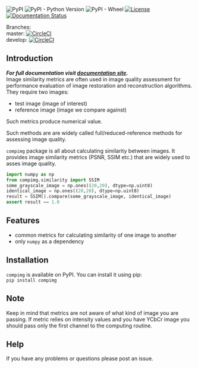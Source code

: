 ![PyPI](https://img.shields.io/pypi/v/compimg.svg)
![PyPI - Python Version](https://img.shields.io/pypi/pyversions/compimg.svg)
![PyPI - Wheel](https://img.shields.io/pypi/wheel/compimg.svg)
[![License](https://img.shields.io/badge/License-Apache%202.0-blue.svg)](https://opensource.org/licenses/Apache-2.0)
[![Documentation Status](https://readthedocs.org/projects/compimg/badge/?version=latest)](https://compimg.readthedocs.io/en/latest/?badge=latest)
  
Branches:  
master: [![CircleCI](https://circleci.com/gh/JenioPY/compimg/tree/master.svg?style=svg)](https://circleci.com/gh/JenioPY/compimg/tree/master)  
develop: [![CircleCI](https://circleci.com/gh/JenioPY/compimg/tree/develop.svg?style=svg)](https://circleci.com/gh/JenioPY/compimg/tree/develop)


## Introduction
**_For full documentation visit [documentation site](https://compimg.readthedocs.io)._**  
Image similarity metrics are often used in image quality assessment for performance
evaluation of image restoration and reconstruction algorithms. They require two images:
- test image (image of interest)
- reference image (image we compare against)  

Such metrics produce numerical value.
 
Such methods are are widely called full/reduced-reference methods for 
assessing image quality.

`compimg` package is all about calculating similarity between images. 
It provides image similarity metrics (PSNR, SSIM etc.) that are widely used 
to asses image quality.

```python
import numpy as np
from compimg.similarity import SSIM
some_grayscale_image = np.ones((20,20), dtype=np.uint8)
identical_image = np.ones((20,20), dtype=np.uint8)
result = SSIM().compare(some_grayscale_image, identical_image)
assert result == 1.0
```

## Features  
- common metrics for calculating similarity of one image to another 
- only `numpy` as a dependency

## Installation
`compimg` is available on PyPI. You can install it using pip:  
`pip install compimg`

## Note 
Keep in mind that metrics are not aware of what kind of image you are passing. 
If metric relies on intensity values and you have YCbCr image you should pass
only the first channel to the computing routine.

## Help
If you have any problems or questions please post an issue.